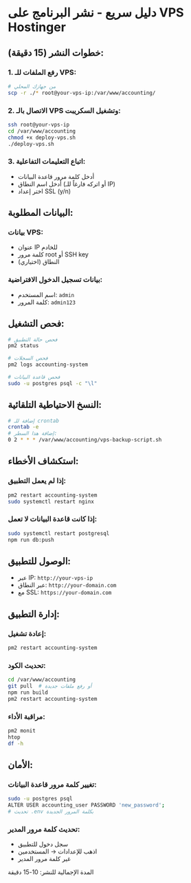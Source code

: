 # دليل سريع - نشر البرنامج على VPS Hostinger

## خطوات النشر (15 دقيقة):

### 1. رفع الملفات للـ VPS:
```bash
# من جهازك المحلي
scp -r ./* root@your-vps-ip:/var/www/accounting/
```

### 2. الاتصال بالـ VPS وتشغيل السكريبت:
```bash
ssh root@your-vps-ip
cd /var/www/accounting
chmod +x deploy-vps.sh
./deploy-vps.sh
```

### 3. اتباع التعليمات التفاعلية:
- أدخل كلمة مرور قاعدة البيانات
- أدخل اسم النطاق (أو اتركه فارغاً للـ IP)
- اختر إعداد SSL (y/n)

## البيانات المطلوبة:

### بيانات VPS:
- عنوان IP للخادم
- كلمة مرور root أو SSH key
- النطاق (اختياري)

### بيانات تسجيل الدخول الافتراضية:
- اسم المستخدم: `admin`
- كلمة المرور: `admin123`

## فحص التشغيل:
```bash
# فحص حالة التطبيق
pm2 status

# فحص السجلات
pm2 logs accounting-system

# فحص قاعدة البيانات
sudo -u postgres psql -c "\l"
```

## النسخ الاحتياطية التلقائية:
```bash
# إضافة للـ crontab
crontab -e
# إضافة هذا السطر:
0 2 * * * /var/www/accounting/vps-backup-script.sh
```

## استكشاف الأخطاء:

### إذا لم يعمل التطبيق:
```bash
pm2 restart accounting-system
sudo systemctl restart nginx
```

### إذا كانت قاعدة البيانات لا تعمل:
```bash
sudo systemctl restart postgresql
npm run db:push
```

## الوصول للتطبيق:
- عبر IP: `http://your-vps-ip`
- عبر النطاق: `http://your-domain.com`
- مع SSL: `https://your-domain.com`

## إدارة التطبيق:

### إعادة تشغيل:
```bash
pm2 restart accounting-system
```

### تحديث الكود:
```bash
cd /var/www/accounting
git pull  # أو رفع ملفات جديدة
npm run build
pm2 restart accounting-system
```

### مراقبة الأداء:
```bash
pm2 monit
htop
df -h
```

## الأمان:

### تغيير كلمة مرور قاعدة البيانات:
```bash
sudo -u postgres psql
ALTER USER accounting_user PASSWORD 'new_password';
# تحديث .env بكلمة المرور الجديدة
```

### تحديث كلمة مرور المدير:
- سجل دخول للتطبيق
- اذهب للإعدادات → المستخدمين
- غير كلمة مرور المدير

المدة الإجمالية للنشر: 10-15 دقيقة